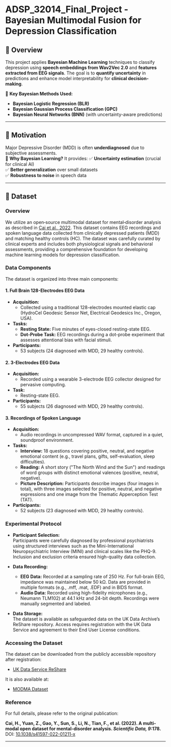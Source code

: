 # ADSP_32014_Final_Project - Bayesian Multimodal Fusion for Depression Classification   

## 📌 **Overview**
This project applies **Bayesian Machine Learning** techniques to classify depression using **speech embeddings from Wav2Vec 2.0** and **features extracted from EEG signals**. The goal is to **quantify uncertainty** in predictions and enhance model interpretability for **clinical decision-making**.

🚀 **Key Bayesian Methods Used:**
- **Bayesian Logistic Regression (BLR)**
- **Bayesian Gaussian Process Classification (GPC)**
- **Bayesian Neural Networks (BNN)** (with uncertainty-aware predictions)

---

## 🎯 **Motivation**
Major Depressive Disorder (MDD) is often **underdiagnosed** due to subjective assessments.  
🔹 **Why Bayesian Learning?** It provides:
✅ **Uncertainty estimation** (crucial for clinical AI)  
✅ **Better generalization** over small datasets  
✅ **Robustness to noise** in speech data  

---

## 📂 **Dataset**

### Overview

We utilize an open‐source multimodal dataset for mental‐disorder analysis as described in [Cai et al., 2022](https://doi.org/10.1038/s41597-022-01211-x). This dataset contains EEG recordings and spoken language data collected from clinically depressed patients (MDD) and matching healthy controls (HC). The dataset was carefully curated by clinical experts and includes both physiological signals and behavioral assessments, providing a comprehensive foundation for developing machine learning models for depression classification.

### Data Components

The dataset is organized into three main components:

#### 1. Full Brain 128-Electrodes EEG Data
- **Acquisition:**  
  - Collected using a traditional 128-electrodes mounted elastic cap (HydroCel Geodesic Sensor Net, Electrical Geodesics Inc., Oregon, USA).
- **Tasks:**  
  - **Resting State:** Five minutes of eyes-closed resting-state EEG.
  - **Dot-Probe Task:** EEG recordings during a dot-probe experiment that assesses attentional bias with facial stimuli.
- **Participants:**  
  - 53 subjects (24 diagnosed with MDD, 29 healthy controls).

#### 2. 3-Electrodes EEG Data
- **Acquisition:**  
  - Recorded using a wearable 3-electrode EEG collector designed for pervasive computing.
- **Task:**  
  - Resting-state EEG.
- **Participants:**  
  - 55 subjects (26 diagnosed with MDD, 29 healthy controls).

#### 3. Recordings of Spoken Language
- **Acquisition:**  
  - Audio recordings in uncompressed WAV format, captured in a quiet, soundproof environment.
- **Tasks:**  
  - **Interview:** 18 questions covering positive, neutral, and negative emotional content (e.g., travel plans, gifts, self-evaluation, sleep difficulties).
  - **Reading:** A short story ("The North Wind and the Sun") and readings of word groups with distinct emotional valences (positive, neutral, negative).
  - **Picture Description:** Participants describe images (four images in total), with three images selected for positive, neutral, and negative expressions and one image from the Thematic Apperception Test (TAT).
- **Participants:**  
  - 52 subjects (23 diagnosed with MDD, 29 healthy controls).

### Experimental Protocol

- **Participant Selection:**  
  Participants were carefully diagnosed by professional psychiatrists using structured interviews such as the Mini-International Neuropsychiatric Interview (MINI) and clinical scales like the PHQ-9. Inclusion and exclusion criteria ensured high-quality data collection.
  
- **Data Recording:**  
  - **EEG Data:** Recorded at a sampling rate of 250 Hz. For full-brain EEG, impedance was maintained below 50 kΩ. Data are provided in multiple formats (e.g., .mff, .mat, .EDF) and in BIDS format.
  - **Audio Data:** Recorded using high-fidelity microphones (e.g., Neumann TLM102) at 44.1 kHz and 24-bit depth. Recordings were manually segmented and labeled.
  
- **Data Storage:**  
  The dataset is available as safeguarded data on the UK Data Archive’s ReShare repository. Access requires registration with the UK Data Service and agreement to their End User License conditions.

### Accessing the Dataset

The dataset can be downloaded from the publicly accessible repository after registration:
- [UK Data Service ReShare](https://ukdataservice.ac.uk/cd137-enduserlicence/)

It is also available at:
- [MODMA Dataset](http://modma.lzu.edu.cn/data/index/)

### Reference

For full details, please refer to the original publication:

**Cai, H., Yuan, Z., Gao, Y., Sun, S., Li, N., Tian, F., et al. (2022). A multi-modal open dataset for mental-disorder analysis. _Scientific Data, 9_:178.**  
DOI: [10.1038/s41597-022-01211-x](https://doi.org/10.1038/s41597-022-01211-x)

---